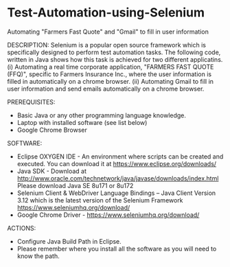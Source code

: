 # Test-Automation-using-Selenium

Automating "Farmers Fast Quote" and "Gmail" to fill in user information 

DESCRIPTION:
Selenium is a popular open source framework which is specifically designed to perform test automation tasks. The following code, written in Java shows how this task is achieved for two different applicatins.
  (i) Automating a real time corporate application, "FARMERS FAST QUOTE (FFQ)", specific to Farmers Insurance Inc., where the user information is filled in automatically on a chrome browser.
  (ii) Automating Gmail to fill in user information and send emails automatically on a chrome browser.

PREREQUISITES:
 * Basic Java or any other programming language knowledge.
 * Laptop with installed software (see list below)
 * Google Chrome Browser
 
SOFTWARE:
 * Eclipse OXYGEN IDE - An environment where scripts can be created and executed. You can download it at      https://www.eclipse.org/downloads/
 * Java SDK - Download at http://www.oracle.com/technetwork/java/javase/downloads/index.html  Please download Java SE 8u171 or    8u172
 * Selenium Client & WebDriver Language Bindings – Java Client Version 3.12 which is the latest version of the Selenium Framework https://www.seleniumhq.org/download/
 * Google Chrome Driver - https://www.seleniumhq.org/download/
 
ACTIONS:
 * Configure Java Build Path in Eclipse.
 * Please remember where you install all the software as you will need to know the path.
